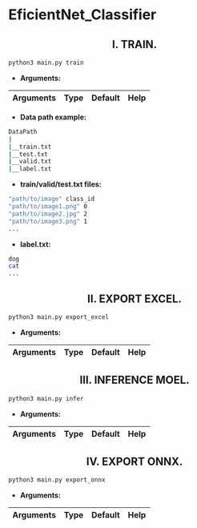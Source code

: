 # EficientNet_Classifier

## <div align="center"> I. TRAIN. </div>

```sh
python3 main.py train
```

- **Arguments:**

| Arguments | Type | Default | Help
|-----------|------|---------|------

- **Data path example:**
```sh
DataPath
|
|__train.txt
|__test.txt
|__valid.txt
|__label.txt
```
- **train/valid/test.txt files:**
```sh
"path/to/image" class_id
"path/to/image1.png" 0
"path/to/image2.jpg" 2
"path/to/image3.png" 1
...
```

- **label.txt:**
```sh
dog
cat
...
```


## <div align="center"> II. EXPORT EXCEL. </div>

```sh
python3 main.py export_excel
```

- **Arguments:**

| Arguments | Type | Default | Help
|-----------|------|---------|------


## <div align="center"> III. INFERENCE MOEL. </div>

```sh
python3 main.py infer
```

- **Arguments:**

| Arguments | Type | Default | Help
|-----------|------|---------|------


## <div align="center"> IV. EXPORT ONNX. </div>

```sh
python3 main.py export_onnx
```

- **Arguments:**

| Arguments | Type | Default | Help
|-----------|------|---------|------
